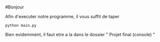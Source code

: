 #Bonjour

Afin d'executer notre programme, il vous suffit de taper

    python main.py

Bien evidemment, il faut etre a la dans le dossier " Projet final (console) "
